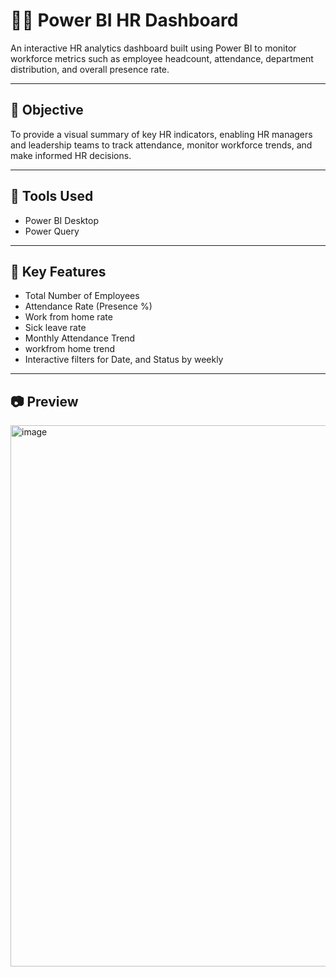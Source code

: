 # 🧑‍💼 Power BI HR Dashboard

An interactive HR analytics dashboard built using Power BI to monitor workforce metrics such as employee headcount, attendance, department distribution, and overall presence rate.

---

## 🎯 Objective

To provide a visual summary of key HR indicators, enabling HR managers and leadership teams to track attendance, monitor workforce trends, and make informed HR decisions.

---

## 🧰 Tools Used

- Power BI Desktop  
- Power Query 

---

## 📌 Key Features

- Total Number of Employees  
- Attendance Rate (Presence %)  
- Work from home rate
- Sick leave rate
- Monthly Attendance Trend
- workfrom home trend
- Interactive filters for Date, and Status by weekly

---

## 📷 Preview

<img width="1374" height="866" alt="image" src="https://github.com/user-attachments/assets/f34b78c4-b34d-48c0-abe1-c6f6c45105e3" />

